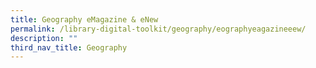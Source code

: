```yaml
---
title: Geography eMagazine & eNew
permalink: /library-digital-toolkit/geography/eographyeagazineeew/
description: ""
third_nav_title: Geography
---
```

